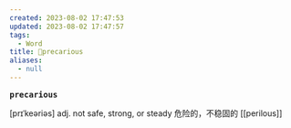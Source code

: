```yaml
---
created: 2023-08-02 17:47:53
updated: 2023-08-02 17:47:57
tags:
  - Word
title: 📖precarious
aliases:
  - null
---
```


<pre><strong>precarious</strong></pre>
[prɪˈkeəriəs]
adj. not safe, strong, or steady 危险的，不稳固的
[[perilous]]

